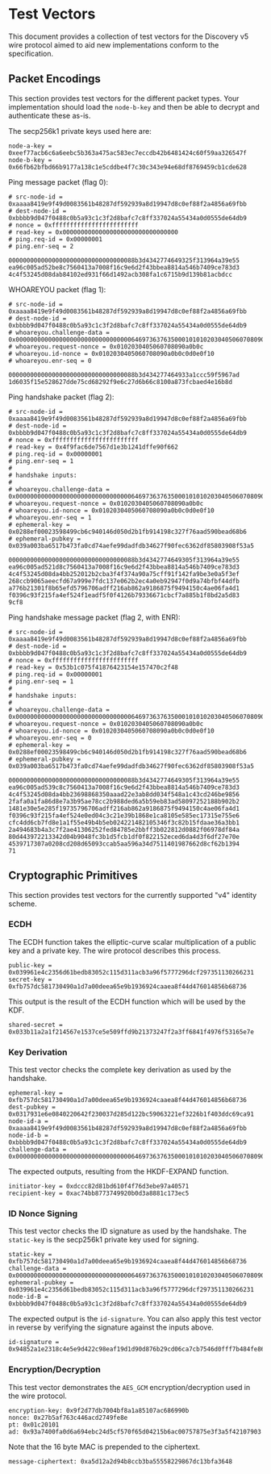 # Test Vectors

This document provides a collection of test vectors for the Discovery v5 wire protocol
aimed to aid new implementations conform to the specification.

## Packet Encodings

This section provides test vectors for the different packet types. Your implementation
should load the `node-b-key` and then be able to decrypt and authenticate these as-is.

The secp256k1 private keys used here are:

    node-a-key = 0xeef77acb6c6a6eebc5b363a475ac583ec7eccdb42b6481424c60f59aa326547f
    node-b-key = 0x66fb62bfbd66b9177a138c1e5cddbe4f7c30c343e94e68df8769459cb1cde628

Ping message packet (flag 0):

    # src-node-id = 0xaaaa8419e9f49d0083561b48287df592939a8d19947d8c0ef88f2a4856a69fbb
    # dest-node-id = 0xbbbb9d047f0488c0b5a93c1c3f2d8bafc7c8ff337024a55434a0d0555de64db9
    # nonce = 0xffffffffffffffffffffffff
    # read-key = 0x00000000000000000000000000000000
    # ping.req-id = 0x00000001
    # ping.enr-seq = 2

    00000000000000000000000000000000088b3d4342774649325f313964a39e55
    ea96c005ad52be8c7560413a7008f16c9e6d2f43bbea8814a546b7409ce783d3
    4c4f53245d08dab84102ed931f66d1492acb308fa1c6715b9d139b81acbdcc

WHOAREYOU packet (flag 1):

    # src-node-id = 0xaaaa8419e9f49d0083561b48287df592939a8d19947d8c0ef88f2a4856a69fbb
    # dest-node-id = 0xbbbb9d047f0488c0b5a93c1c3f2d8bafc7c8ff337024a55434a0d0555de64db9
    # whoareyou.challenge-data = 0x000000000000000000000000000000006469736376350001010102030405060708090a0b0c00180102030405060708090a0b0c0d0e0f100000000000000000
    # whoareyou.request-nonce = 0x0102030405060708090a0b0c
    # whoareyou.id-nonce = 0x0102030405060708090a0b0c0d0e0f10
    # whoareyou.enr-seq = 0

    00000000000000000000000000000000088b3d434277464933a1ccc59f5967ad
    1d6035f15e528627dde75cd68292f9e6c27d6b66c8100a873fcbaed4e16b8d

Ping handshake packet (flag 2):

    # src-node-id = 0xaaaa8419e9f49d0083561b48287df592939a8d19947d8c0ef88f2a4856a69fbb
    # dest-node-id = 0xbbbb9d047f0488c0b5a93c1c3f2d8bafc7c8ff337024a55434a0d0555de64db9
    # nonce = 0xffffffffffffffffffffffff
    # read-key = 0x4f9fac6de7567d1e3b1241dffe90f662
    # ping.req-id = 0x00000001
    # ping.enr-seq = 1
    #
    # handshake inputs:
    #
    # whoareyou.challenge-data = 0x000000000000000000000000000000006469736376350001010102030405060708090a0b0c00180102030405060708090a0b0c0d0e0f100000000000000001
    # whoareyou.request-nonce = 0x0102030405060708090a0b0c
    # whoareyou.id-nonce = 0x0102030405060708090a0b0c0d0e0f10
    # whoareyou.enr-seq = 1
    # ephemeral-key = 0x0288ef00023598499cb6c940146d050d2b1fb914198c327f76aad590bead68b6
    # ephemeral-pubkey = 0x039a003ba6517b473fa0cd74aefe99dadfdb34627f90fec6362df85803908f53a5

    00000000000000000000000000000000088b3d4342774649305f313964a39e55
    ea96c005ad521d8c7560413a7008f16c9e6d2f43bbea8814a546b7409ce783d3
    4c4f53245d08da4bb252012b2cba3f4f374a90a75cff91f142fa9be3e0a5f3ef
    268ccb9065aeecfd67a999e7fdc137e062b2ec4a0eb92947f0d9a74bfbf44dfb
    a776b21301f8b65efd5796706adff216ab862a9186875f9494150c4ae06fa4d1
    f0396c93f215fa4ef524f1eadf5f0f4126b79336671cbcf7a885b1f8bd2a5d83
    9cf8

Ping handshake message packet (flag 2, with ENR):

    # src-node-id = 0xaaaa8419e9f49d0083561b48287df592939a8d19947d8c0ef88f2a4856a69fbb
    # dest-node-id = 0xbbbb9d047f0488c0b5a93c1c3f2d8bafc7c8ff337024a55434a0d0555de64db9
    # nonce = 0xffffffffffffffffffffffff
    # read-key = 0x53b1c075f41876423154e157470c2f48
    # ping.req-id = 0x00000001
    # ping.enr-seq = 1
    #
    # handshake inputs:
    #
    # whoareyou.challenge-data = 0x000000000000000000000000000000006469736376350001010102030405060708090a0b0c00180102030405060708090a0b0c0d0e0f100000000000000000
    # whoareyou.request-nonce = 0x0102030405060708090a0b0c
    # whoareyou.id-nonce = 0x0102030405060708090a0b0c0d0e0f10
    # whoareyou.enr-seq = 0
    # ephemeral-key = 0x0288ef00023598499cb6c940146d050d2b1fb914198c327f76aad590bead68b6
    # ephemeral-pubkey = 0x039a003ba6517b473fa0cd74aefe99dadfdb34627f90fec6362df85803908f53a5

    00000000000000000000000000000000088b3d4342774649305f313964a39e55
    ea96c005ad539c8c7560413a7008f16c9e6d2f43bbea8814a546b7409ce783d3
    4c4f53245d08da4bb23698868350aaad22e3ab8dd034f548a1c43cd246be9856
    2fafa0a1fa86d8e7a3b95ae78cc2b988ded6a5b59eb83ad58097252188b902b2
    1481e30e5e285f19735796706adff216ab862a9186875f9494150c4ae06fa4d1
    f0396c93f215fa4ef524e0ed04c3c21e39b1868e1ca8105e585ec17315e755e6
    cfc4dd6cb7fd8e1a1f55e49b4b5eb024221482105346f3c82b15fdaae36a3bb1
    2a494683b4a3c7f2ae41306252fed84785e2bbff3b022812d0882f06978df84a
    80d443972213342d04b9048fc3b1d5fcb1df0f822152eced6da4d3f6df27e70e
    4539717307a0208cd208d65093ccab5aa596a34d7511401987662d8cf62b1394
    71

## Cryptographic Primitives

This section provides test vectors for the currently supported "v4" identity scheme.

### ECDH

The ECDH function takes the elliptic-curve scalar multiplication of a public key and a
private key. The wire protocol describes this process.

    public-key = 0x039961e4c2356d61bedb83052c115d311acb3a96f5777296dcf297351130266231
    secret-key = 0xfb757dc581730490a1d7a00deea65e9b1936924caaea8f44d476014856b68736

This output is the result of the ECDH function which will be used by the KDF.

    shared-secret = 0x033b11a2a1f214567e1537ce5e509ffd9b21373247f2a3ff6841f4976f53165e7e

### Key Derivation

This test vector checks the complete key derivation as used by the handshake.

    ephemeral-key = 0xfb757dc581730490a1d7a00deea65e9b1936924caaea8f44d476014856b68736
    dest-pubkey = 0x0317931e6e0840220642f230037d285d122bc59063221ef3226b1f403ddc69ca91
    node-id-a = 0xaaaa8419e9f49d0083561b48287df592939a8d19947d8c0ef88f2a4856a69fbb
    node-id-b = 0xbbbb9d047f0488c0b5a93c1c3f2d8bafc7c8ff337024a55434a0d0555de64db9
    challenge-data = 0x000000000000000000000000000000006469736376350001010102030405060708090a0b0c00180102030405060708090a0b0c0d0e0f100000000000000000

The expected outputs, resulting from the HKDF-EXPAND function.

    initiator-key = 0xdccc82d81bd610f4f76d3ebe97a40571
    recipient-key = 0xac74bb8773749920b0d3a8881c173ec5

### ID Nonce Signing

This test vector checks the ID signature as used by the handshake.
The `static-key` is the secp256k1 private key used for signing.

    static-key = 0xfb757dc581730490a1d7a00deea65e9b1936924caaea8f44d476014856b68736
    challenge-data = 0x000000000000000000000000000000006469736376350001010102030405060708090a0b0c00180102030405060708090a0b0c0d0e0f100000000000000000
    ephemeral-pubkey = 0x039961e4c2356d61bedb83052c115d311acb3a96f5777296dcf297351130266231
    node-id-B = 0xbbbb9d047f0488c0b5a93c1c3f2d8bafc7c8ff337024a55434a0d0555de64db9

The expected output is the `id-signature`. You can also apply this test vector in reverse
by verifying the signature against the inputs above.

    id-signature = 0x94852a1e2318c4e5e9d422c98eaf19d1d90d876b29cd06ca7cb7546d0fff7b484fe86c09a064fe72bdbef73ba8e9c34df0cd2b53e9d65528c2c7f336d5dfc6e6

### Encryption/Decryption

This test vector demonstrates the `AES_GCM` encryption/decryption used in the wire
protocol.

    encryption-key: 0x9f2d77db7004bf8a1a85107ac686990b
    nonce: 0x27b5af763c446acd2749fe8e
    pt: 0x01c20101
    ad: 0x93a7400fa0d6a694ebc24d5cf570f65d04215b6ac00757875e3f3a5f42107903

Note that the 16 byte MAC is prepended to the ciphertext.

    message-ciphertext: 0xa5d12a2d94b8ccb3ba55558229867dc13bfa3648
